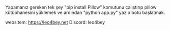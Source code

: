 Yapamanız gereken tek şey "pip install Pillow" komutunu çalıştırıp pillow kütüphanesini yüklemek ve ardından "python app.py" yazıp botu başlatmak.

websitem: https://leo4bey.net
Discord: leo4bey 
